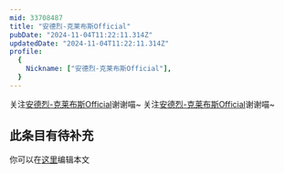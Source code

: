 ```yaml
---
mid: 33708487
title: "安德烈-克莱布斯Official"
pubDate: "2024-11-04T11:22:11.314Z"
updatedDate: "2024-11-04T11:22:11.314Z"
profile:
  {
    Nickname: ["安德烈-克莱布斯Official"],
  }
---
```


关注[安德烈-克莱布斯Official](https://space.bilibili.com/33708487)谢谢喵~ 关注[安德烈-克莱布斯Official](https://space.bilibili.com/33708487)谢谢喵~

## 此条目有待补充
你可以在[这里](https://github.com/Yuhanawa/VTuber.ICU-Content/edit/master/v/安德烈-克莱布斯Official/index.md)编辑本文
